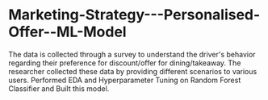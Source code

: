 # Marketing-Strategy---Personalised-Offer--ML-Model
The data is collected through a survey to understand the driver's behavior regarding their preference for discount/offer for dining/takeaway. The researcher collected these data by providing different scenarios to various users. Performed EDA and Hyperparameter Tuning on Random Forest Classifier and Built this model.
